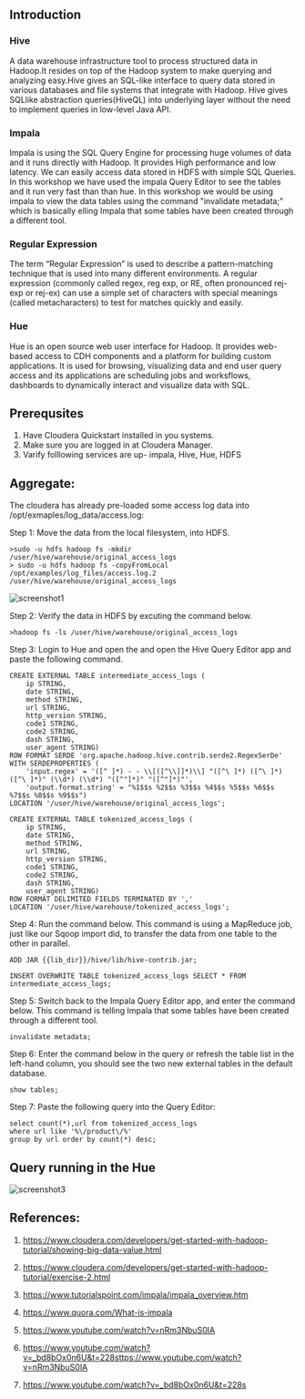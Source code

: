 ## Introduction
### Hive
A data warehouse infrastructure tool to process structured data in Hadoop.It resides on top of the Hadoop system to make querying and analyzing easy.Hive gives an SQL-like interface to query data stored in various databases and file systems that integrate with Hadoop.
Hive gives SQLlike abstraction queries(HiveQL) into underlying layer without the need to implement queries in low-level Java API.
### Impala
Impala is using the SQL Query Engine for processing huge volumes of data and it runs directly with Hadoop. It provides High performance and low latency. We can easily access data stored in HDFS with simple SQL Queries. In this workshop we have used the impala Query Editor to see the tables and it run very fast than than hue. In this workshop we would be using impala to view the data tables using the command "invalidate metadata;" which is basically elling Impala that some tables have been created through a different tool. 
### Regular Expression
The term “Regular Expression” is used to describe a pattern-matching technique that is used into many different environments. A regular expression (commonly called regex, reg exp, or RE, often pronounced rej-exp or rej-ex) can use a simple set of characters with special meanings (called metacharacters) to test for matches quickly and easily. 
### Hue
Hue is an open source web user interface for Hadoop. It provides web-based access to CDH components and a platform for building custom applications. It is used for browsing, visualizing data and end user query access and its applications are scheduling jobs and worksflows, dashboards to dynamically interact and visualize data with SQL.

## Prerequsites
1. Have Cloudera Quickstart installed in you systems.
2. Make sure you are logged in at Cloudera Manager. 
3. Varify folllowing services are up- impala, Hive, Hue, HDFS

## Aggregate:

The cloudera has already pre-loaded some access log data into /opt/exmaples/log_data/access.log:

Step 1: Move the data from the local filesystem, into HDFS.
```
>sudo -u hdfs hadoop fs -mkdir /user/hive/warehouse/original_access_logs
> sudo -u hdfs hadoop fs -copyFromLocal /opt/examples/log_files/access.log.2 /user/hive/warehouse/original_access_logs
```
![screenshot1](https://user-images.githubusercontent.com/33071134/48032774-8e737580-e11e-11e8-91fc-5b2e8cf3800d.png)

Step 2: Verify the data in HDFS by excuting the command below.
```
>hadoop fs -ls /user/hive/warehouse/original_access_logs
```

Step 3: Login to Hue and open the and open the Hive Query Editor app and paste the following command.
```
CREATE EXTERNAL TABLE intermediate_access_logs (
    ip STRING,
    date STRING,
    method STRING,
    url STRING,
    http_version STRING,
    code1 STRING,
    code2 STRING,
    dash STRING,
    user_agent STRING)
ROW FORMAT SERDE 'org.apache.hadoop.hive.contrib.serde2.RegexSerDe'
WITH SERDEPROPERTIES (
    'input.regex' = '([^ ]*) - - \\[([^\\]]*)\\] "([^\ ]*) ([^\ ]*) ([^\ ]*)" (\\d*) (\\d*) "([^"]*)" "([^"]*)"',
    'output.format.string' = "%1$$s %2$$s %3$$s %4$$s %5$$s %6$$s %7$$s %8$$s %9$$s")
LOCATION '/user/hive/warehouse/original_access_logs';

CREATE EXTERNAL TABLE tokenized_access_logs (
    ip STRING,
    date STRING,
    method STRING,
    url STRING,
    http_version STRING,
    code1 STRING,
    code2 STRING,
    dash STRING,
    user_agent STRING)
ROW FORMAT DELIMITED FIELDS TERMINATED BY ','
LOCATION '/user/hive/warehouse/tokenized_access_logs';
```
Step 4: Run the command below. This command is using a MapReduce job, just like our Sqoop import did, to transfer the data from one table to the other in parallel.

```
ADD JAR {{lib_dir}}/hive/lib/hive-contrib.jar;

INSERT OVERWRITE TABLE tokenized_access_logs SELECT * FROM intermediate_access_logs;
```
Step 5: Switch back to the Impala Query Editor app, and enter the command below. This command is telling Impala that some tables have been created through a different tool.

```
invalidate metadata;

```

Step 6: Enter the command below in the query or refresh the table list in the left-hand column, you should see the two new external tables in the default database. 
```
show tables;
```

Step 7: Paste the following query into the Query Editor:

```
select count(*),url from tokenized_access_logs
where url like '%\/product\/%'
group by url order by count(*) desc;

```



## Query running in the Hue

![screenshot3](https://user-images.githubusercontent.com/33071134/48032333-dc877980-e11c-11e8-84d7-c756533f207d.png)

## References:

1. https://www.cloudera.com/developers/get-started-with-hadoop-tutorial/showing-big-data-value.html

2. https://www.cloudera.com/developers/get-started-with-hadoop-tutorial/exercise-2.html

3. https://www.tutorialspoint.com/impala/impala_overview.htm​

5. https://www.quora.com/What-is-impala​

6. https://www.youtube.com/watch?v=nRm3NbuS0IA​

7. https://www.youtube.com/watch?v=_bd8bOx0n6U&t=228sttps://www.youtube.com/watch?v=nRm3NbuS0IA​

8. https://www.youtube.com/watch?v=_bd8bOx0n6U&t=228s


